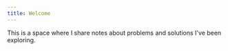 ```yaml
---
title: Welcome
---
```


This is a space where I share notes about problems and solutions I've been exploring.
